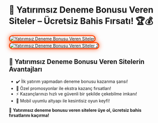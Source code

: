 <h1>🎯 Yatırımsız Deneme Bonusu Veren Siteler – Ücretsiz Bahis Fırsatı! 🏆💰</h1>

<a href="https://heylink.me/bonusdunyasi/" title="Yatırımsız Deneme Bonusu Veren Siteler">
  <img src="https://i.ibb.co/YjtLwQ8/cats.jpg" alt="Yatırımsız Deneme Bonusu Veren Siteler" style="max-width: 100%; border: 3px solid #ff4500; border-radius: 15px; box-shadow: 0px 0px 15px rgba(255, 69, 0, 0.8);">
</a>

<a href="https://heylink.me/bonusdunyasi/" title="Yatırımsız Deneme Bonusu Veren Siteler 2">
  <img src="https://i.ibb.co/VHdrjnQ/df.jpg" alt="Yatırımsız Deneme Bonusu Veren Siteler 2" style="max-width: 100%; border: 3px solid #ff4500; border-radius: 15px; box-shadow: 0px 0px 15px rgba(255, 69, 0, 0.8);">
</a>

<h2>🚀 Yatırımsız Deneme Bonusu Veren Sitelerin Avantajları</h2>
<ul>
  <li>✔️ İlk yatırım yapmadan deneme bonusu kazanma şansı!</li>
  <li>🎁 Özel promosyonlar ile ekstra kazanç fırsatları!</li>
  <li>⚡️ Kazançlarınızı hızlı ve güvenli bir şekilde çekebilme imkanı!</li>
  <li>📱 Mobil uyumlu altyapı ile kesintisiz oyun keyfi!</li>
</ul>

<p>💎 <strong>Yatırımsız deneme bonusu veren sitelere üye ol, ücretsiz bahis fırsatlarını kaçırma!</strong></p>

<meta name="description" content="Yatırımsız deneme bonusu veren sitelerde ücretsiz bahis yapma fırsatını yakalayın! Üye olun, yatırım yapmadan kazanmaya başlayın!" />
